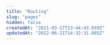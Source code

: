 ```yaml
---
title: "Routing"
slug: "pages"
hidden: false
createdAt: "2021-03-17T13:44:43.659Z"
updatedAt: "2022-06-21T14:32:31.885Z"
---
```

